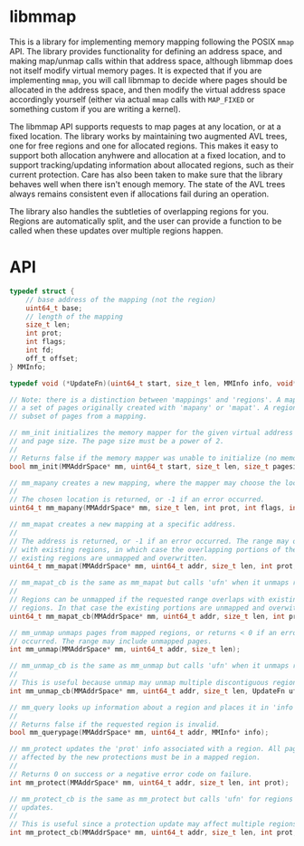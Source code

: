 # libmmap

This is a library for implementing memory mapping following the POSIX `mmap`
API. The library provides functionality for defining an address space, and
making map/unmap calls within that address space, although libmmap does not
itself modify virtual memory pages. It is expected that if you are implementing
`mmap`, you will call libmmap to decide where pages should be allocated in the
address space, and then modify the virtual address space accordingly yourself
(either via actual `mmap` calls with `MAP_FIXED` or something custom if you are
writing a kernel).

The libmmap API supports requests to map pages at any location, or at a fixed
location. The library works by maintaining two augmented AVL trees, one for
free regions and one for allocated regions. This makes it easy to support both
allocation anyhwere and allocation at a fixed location, and to support
tracking/updating information about allocated regions, such as their current
protection. Care has also been taken to make sure that the library behaves well
when there isn't enough memory. The state of the AVL trees always remains
consistent even if allocations fail during an operation.

The library also handles the subtleties of overlapping regions for you. Regions
are automatically split, and the user can provide a function to be called when
these updates over multiple regions happen.

# API

```c
typedef struct {
    // base address of the mapping (not the region)
    uint64_t base;
    // length of the mapping
    size_t len;
    int prot;
    int flags;
    int fd;
    off_t offset;
} MMInfo;

typedef void (*UpdateFn)(uint64_t start, size_t len, MMInfo info, void* udata);

// Note: there is a distinction between 'mappings' and 'regions'. A mapping is
// a set of pages originally created with 'mapany' or 'mapat'. A region is a
// subset of pages from a mapping.

// mm_init initializes the memory mapper for the given virtual address region
// and page size. The page size must be a power of 2.
//
// Returns false if the memory mapper was unable to initialize (no memory).
bool mm_init(MMAddrSpace* mm, uint64_t start, size_t len, size_t pagesize);

// mm_mapany creates a new mapping, where the mapper may choose the location.
//
// The chosen location is returned, or -1 if an error occurred.
uint64_t mm_mapany(MMAddrSpace* mm, size_t len, int prot, int flags, int fd, off_t offset);

// mm_mapat creates a new mapping at a specific address.
//
// The address is returned, or -1 if an error occurred. The range may overlap
// with existing regions, in which case the overlapping portions of the
// existing regions are unmapped and overwritten.
uint64_t mm_mapat(MMAddrSpace* mm, uint64_t addr, size_t len, int prot, int flags, int fd, off_t offset);

// mm_mapat_cb is the same as mm_mapat but calls 'ufn' when it unmaps regions.
//
// Regions can be unmapped if the requested range overlaps with existing
// regions. In that case the existing portions are unmapped and overwitten.
uint64_t mm_mapat_cb(MMAddrSpace* mm, uint64_t addr, size_t len, int prot, int flags, int fd, off_t offset, UpdateFn ufn, void* udata);

// mm_unmap unmaps pages from mapped regions, or returns < 0 if an error
// occurred. The range may include unmapped pages.
int mm_unmap(MMAddrSpace* mm, uint64_t addr, size_t len);

// mm_unmap_cb is the same as mm_unmap but calls 'ufn' when it unmaps regions.
//
// This is useful because unmap may unmap multiple discontiguous regions.
int mm_unmap_cb(MMAddrSpace* mm, uint64_t addr, size_t len, UpdateFn ufn, void* udata);

// mm_query looks up information about a region and places it in 'info'.
//
// Returns false if the requested region is invalid.
bool mm_querypage(MMAddrSpace* mm, uint64_t addr, MMInfo* info);

// mm_protect updates the 'prot' info associated with a region. All pages
// affected by the new protections must be in a mapped region.
//
// Returns 0 on success or a negative error code on failure.
int mm_protect(MMAddrSpace* mm, uint64_t addr, size_t len, int prot);

// mm_protect_cb is the same as mm_protect but calls 'ufn' for regions that it
// updates.
//
// This is useful since a protection update may affect multiple regions.
int mm_protect_cb(MMAddrSpace* mm, uint64_t addr, size_t len, int prot, UpdateFn ufn, void* udata);
```
